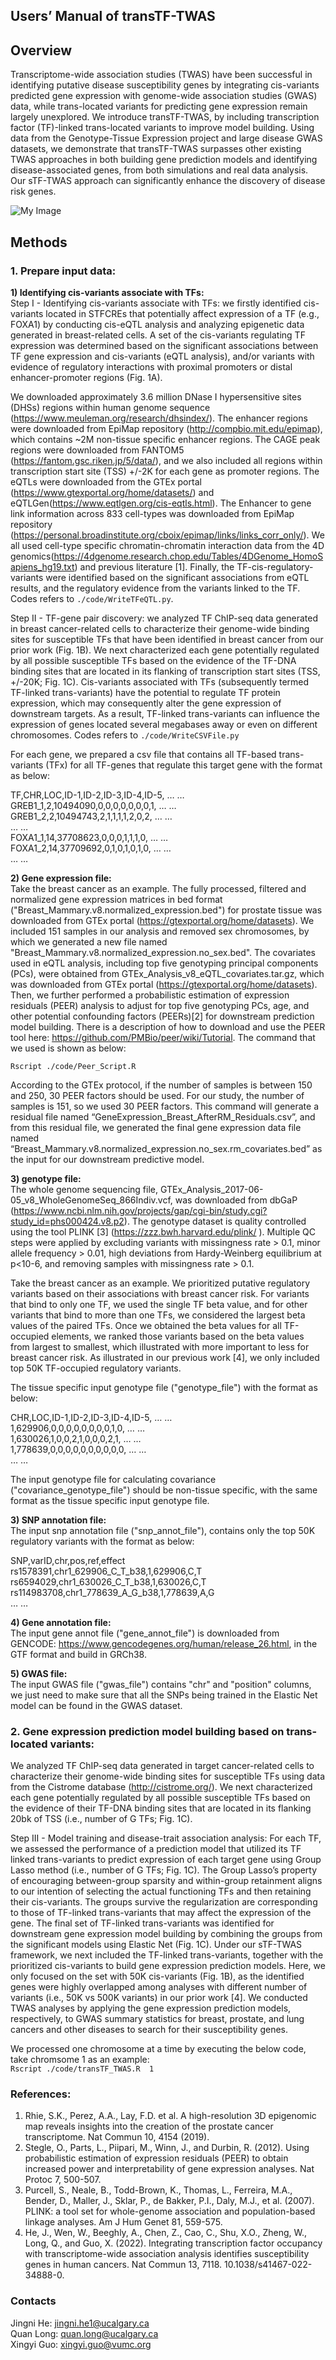 ## Users’ Manual of transTF-TWAS
## Overview
Transcriptome-wide association studies (TWAS) have been successful in identifying putative disease susceptibility genes by integrating cis-variants predicted gene expression with genome-wide association studies (GWAS) data, while trans-located variants for predicting gene expression remain largely unexplored. We introduce transTF-TWAS, by including transcription factor (TF)-linked trans-located variants to improve model building. Using data from the Genotype-Tissue Expression project and large disease GWAS datasets, we demonstrate that transTF-TWAS surpasses other existing TWAS approaches in both building gene prediction models and identifying disease-associated genes, from both simulations and real data analysis.  Our sTF-TWAS approach can significantly enhance the discovery of disease risk genes.

![My Image](Fig1A_B.png)

## Methods
### 1. Prepare input data: 
**1) Identifying cis-variants associate with TFs:**\
Step I - Identifying cis-variants associate with TFs: we firstly identified cis- variants located in STFCREs that potentially affect expression of a TF (e.g., FOXA1) by conducting cis-eQTL analysis and analyzing epigenetic data generated in breast-related cells. A set of the cis-variants regulating TF expression was determined based on the significant associations between TF gene expression and cis-variants (eQTL analysis), and/or variants with evidence of regulatory interactions with proximal promoters or distal enhancer-promoter regions (Fig. 1A). 

We downloaded approximately 3.6 million DNase I hypersensitive sites (DHSs) regions within human genome sequence (https://www.meuleman.org/research/dhsindex/). The enhancer regions were downloaded from EpiMap repository (http://compbio.mit.edu/epimap), which contains ~2M non-tissue specific enhancer regions. The CAGE peak regions were downloaded from FANTOM5 (https://fantom.gsc.riken.jp/5/data/), and we also included all regions within transcription start site (TSS) +/-2K for each gene as promoter regions. The eQTLs were downloaded from the GTEx portal (https://www.gtexportal.org/home/datasets/) and eQTLGen(https://www.eqtlgen.org/cis-eqtls.html). The Enhancer to gene link information across 833 cell-types was downloaded from EpiMap repository (https://personal.broadinstitute.org/cboix/epimap/links/links_corr_only/). We all used cell-type specific chromatin-chromatin interaction data from the 4D genomics(https://4dgenome.research.chop.edu/Tables/4DGenome_HomoSapiens_hg19.txt) and previous literature [1]. Finally, the TF-cis-regulatory-variants were identified based on the significant associations from eQTL results, and the regulatory evidence from the variants linked to the TF. Codes refers to `./code/WriteTFeQTL.py`.

Step II - TF-gene pair discovery:  we analyzed TF ChIP-seq data generated in breast cancer-related cells to characterize their genome-wide binding sites for susceptible TFs that have been identified in breast cancer from our prior work (Fig. 1B). We next characterized each gene potentially regulated by all possible susceptible TFs based on the evidence of the TF-DNA binding sites that are located in its flanking of transcription start sites (TSS, +/-20K; Fig. 1C). Cis-variants associated with TFs (subsequently termed TF-linked trans-variants) have the potential to regulate TF protein expression, which may consequently alter the gene expression of downstream targets. As a result, TF-linked trans-variants can influence the expression of genes located several megabases away or even on different chromosomes. Codes refers to `./code/WriteCSVFile.py` 

For each gene, we prepared a csv file that contains all TF-based trans-variants (TFx) for all TF-genes that regulate this target gene with the format as below:

TF,CHR,LOC,ID-1,ID-2,ID-3,ID-4,ID-5, … … \
GREB1_1,2,10494090,0,0,0,0,0,0,0,1, … … \
GREB1_2,2,10494743,2,1,1,1,1,2,0,2, … … \
 … … \
FOXA1_1,14,37708623,0,0,0,1,1,1,0, … … \
FOXA1_2,14,37709692,0,1,0,1,0,1,0, … … \
 … … 

**2)	Gene expression file:** \
Take the breast cancer as an example. The fully processed, filtered and normalized gene expression matrices in bed format ("Breast_Mammary.v8.normalized_expression.bed") for prostate tissue was downloaded from GTEx portal (https://gtexportal.org/home/datasets). We included 151 samples in our analysis and removed sex chromosomes, by which we generated a new file named "Breast_Mammary.v8.normalized_expression.no_sex.bed". The covariates used in eQTL analysis, including top five genotyping principal components (PCs), were obtained from GTEx_Analysis_v8_eQTL_covariates.tar.gz, which was downloaded from GTEx portal (https://gtexportal.org/home/datasets). Then, we further performed a probabilistic estimation of expression residuals (PEER) analysis to adjust for top five genotyping PCs, age, and other potential confounding factors (PEERs)[2] for downstream prediction model building. There is a description of how to download and use the PEER tool here: https://github.com/PMBio/peer/wiki/Tutorial. The command that we used is shown as below: 

`Rscript ./code/Peer_Script.R`

According to the GTEx protocol, if the number of samples is between 150 and 250, 30 PEER factors should be used. For our study, the number of samples is 151, so we used 30 PEER factors. This command will generate a residual file named “GeneExpression_Breast_AfterRM_Residuals.csv”, and from this residual file, we generated the final gene expression data file named “Breast_Mammary.v8.normalized_expression.no_sex.rm_covariates.bed” as the input for our downstream predictive model. 

**3)	genotype file:**  
The whole genome sequencing file, GTEx_Analysis_2017-06-05_v8_WholeGenomeSeq_866Indiv.vcf, was downloaded from dbGaP (https://www.ncbi.nlm.nih.gov/projects/gap/cgi-bin/study.cgi?study_id=phs000424.v8.p2). The genotype dataset is quality controlled using the tool PLINK [3] (https://zzz.bwh.harvard.edu/plink/ ). Multiple QC steps were applied by excluding variants with missingness rate > 0.1, minor allele frequency > 0.01, high deviations from Hardy-Weinberg equilibrium at p<10-6, and removing samples with missingness rate > 0.1.

Take the breast cancer as an example. We prioritized putative regulatory variants based on their associations with breast cancer risk. For variants that bind to only one TF, we used the single TF beta value, and for other variants that bind to more than one TFs, we considered the largest beta values of the paired TFs. Once we obtained the beta values for all TF-occupied elements, we ranked those variants based on the beta values from largest to smallest, which illustrated with more important to less for breast cancer risk. As illustrated in our previous work [4], we only included top 50K TF-occupied regulatory variants. 

The tissue specific input genotype file ("genotype_file") with the format as below:

 CHR,LOC,ID-1,ID-2,ID-3,ID-4,ID-5, … … \
 1,629906,0,0,0,0,0,0,0,0,1,0, … … \
 1,630026,1,0,0,2,1,0,0,0,2,1, … … \
 1,778639,0,0,0,0,0,0,0,0,0,0, … … \
 … …

The input genotype file for calculating covariance ("covariance_genotype_file") should be non-tissue specific, with the same format as the tissue specific input genotype file.


**3)	SNP annotation file:** \
The input snp annotation file ("snp_annot_file"), contains only the top 50K regulatory variants with the format as below: 

SNP,varID,chr,pos,ref,effect \
rs1578391,chr1_629906_C_T_b38,1,629906,C,T \
rs6594029,chr1_630026_C_T_b38,1,630026,C,T \
rs114983708,chr1_778639_A_G_b38,1,778639,A,G \
… …


**4)	Gene annotation file:** \
The input gene annot file ("gene_annot_file") is downloaded from GENCODE: https://www.gencodegenes.org/human/release_26.html, in the GTF format and build in GRCh38.


**5)	GWAS file:** \
The input GWAS file ("gwas_file") contains "chr" and "position" columns, we just need to make sure that all the SNPs being trained in the Elastic Net model can be found in the GWAS dataset.


### 2. Gene expression prediction model building based on trans-located variants:
We analyzed TF ChIP-seq data generated in target cancer-related cells to characterize their genome-wide binding sites for susceptible TFs using data from the Cistrome database (http://cistrome.org/).  We next characterized each gene potentially regulated by all possible susceptible TFs based on the evidence of their TF-DNA binding sites that are located in its flanking 20bk of TSS (i.e., number of G TFs; Fig. 1C).

Step III - Model training and disease-trait association analysis:  For each TF, we assessed the performance of a prediction model that utilized its TF linked trans-variants to predict expression of each target gene using Group Lasso method (i.e., number of G TFs; Fig. 1C). The Group Lasso’s property of encouraging between-group sparsity and within-group retainment aligns to our intention of selecting the actual functioning TFs and then retaining their cis-variants. The groups survive the regularization are corresponding to those of TF-linked trans-variants that may affect the expression of the gene. The final set of TF-linked trans-variants was identified for downstream gene expression model building by combining the groups from the significant models using Elastic Net (Fig. 1C). Under our sTF-TWAS framework, we next included the TF-linked trans-variants, together with the prioritized cis-variants to build gene expression prediction models. Here, we only focused on the set with 50K cis-variants (Fig. 1B), as the identified genes were highly overlapped among analyses with different number of variants (i.e., 50K vs 500K variants) in our prior work [4]. We conducted TWAS analyses by applying the gene expression prediction models, respectively, to GWAS summary statistics for breast, prostate, and lung cancers and other diseases to search for their susceptibility genes.

We processed one chromosome at a time by executing the below code, take chromsome 1 as an example:\
`Rscript ./code/transTF_TWAS.R  1`

### References: 
1. Rhie, S.K., Perez, A.A., Lay, F.D. et al. A high-resolution 3D epigenomic map reveals insights into the creation of the prostate cancer transcriptome. Nat Commun 10, 4154 (2019).
2. Stegle, O., Parts, L., Piipari, M., Winn, J., and Durbin, R. (2012). Using probabilistic estimation of expression residuals (PEER) to obtain increased power and interpretability of gene expression analyses. Nat Protoc 7, 500-507.
3. Purcell, S., Neale, B., Todd-Brown, K., Thomas, L., Ferreira, M.A., Bender, D., Maller, J., Sklar, P., de Bakker, P.I., Daly, M.J., et al. (2007). PLINK: a tool set for whole-genome association and population-based linkage analyses. Am J Hum Genet 81, 559-575.
4. He, J., Wen, W., Beeghly, A., Chen, Z., Cao, C., Shu, X.O., Zheng, W., Long, Q., and Guo, X. (2022). Integrating transcription factor occupancy with transcriptome-wide association analysis identifies susceptibility genes in human cancers. Nat Commun 13, 7118. 10.1038/s41467-022-34888-0.

### Contacts
  Jingni He: jingni.he1@ucalgary.ca<br>
  Quan Long: quan.long@ucalgary.ca<br>
  Xingyi Guo: xingyi.guo@vumc.org<br>


